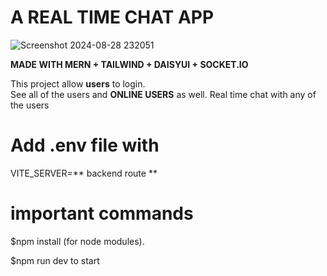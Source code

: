 # A REAL TIME CHAT APP
![Screenshot 2024-08-28 232051](https://github.com/user-attachments/assets/abb019dc-e14c-4d4e-851c-ff51bd075477)

**MADE WITH MERN  + TAILWIND  +  DAISYUI + SOCKET.IO**

This project allow **users** to login.  
See all of the users and **ONLINE USERS** as well.
Real time chat with any of the users 

# Add .env file with
VITE_SERVER=** backend route **
# important commands
$npm install (for node modules).

$npm run dev to start
